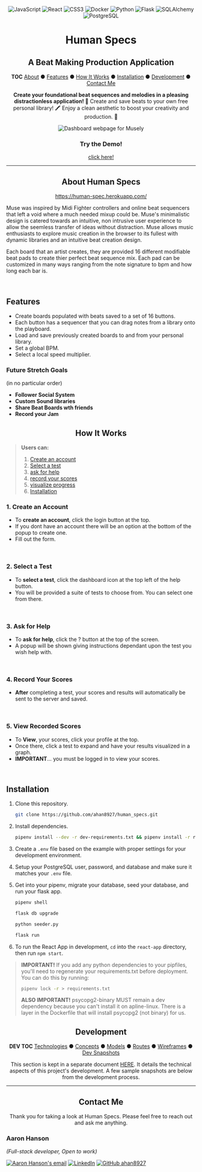 <div align="center">

![JavaScript](https://img.shields.io/badge/-JavaScript-f7df1e?style=flat-square&logo=JavaScript&logoColor=black)
![React](https://img.shields.io/badge/-React-61dafb?style=flat-square&logo=React&logoColor=white)
![CSS3](https://img.shields.io/badge/-CSS3-1572b6?style=flat-square&logo=CSS3&logoColor=white)
![Docker](https://img.shields.io/badge/-Docker-2496ed?style=flat-square&logo=Docker&logoColor=white)
![Python](https://img.shields.io/badge/-Python-3776ab?style=flat-square&logo=Python&logoColor=white)
![Flask](https://img.shields.io/badge/-Flask-black?style=flat-square&logo=Flask&logoColor=white)
![SQLAlchemy](https://img.shields.io/badge/-SQLAlchemy-d01f00?style=flat-square&logo=SQLAlchemy&logoColor=white)
![PostgreSQL](https://img.shields.io/badge/-PostgreSQL-336791?style=flat-square&logo=postgreSQL&logoColor=white)

# Human Specs
## A Beat Making Production Application

**TOC**
[About](#about-human-specs) ● [Features](#features) ● [How It Works](#how-it-works) ● [Installation](#installation) ● [Development](#development) ● [Contact Me](#contact-me)

**Create your foundational beat sequences and melodies in a pleasing distractionless application! 🌱**
Create and save beats to your own free personal library! 🖍️
Enjoy a clean aesthetic to boost your creativity and production. 💎


![Dashboard webpage for Musely](Documentation/Musely.PNG)


### Try the Demo!
<a href="https://musely.herokuapp.com/">
click here!
</a>

</div>

---

<div align="center">

## About Human Specs

[https://human-spec.herokuapp.com/ ](https://human-spec.herokuapp.com/)

</div>

Muse was inspired by Midi Fighter controllers and online beat sequencers that left a void where a much needed mixup could be.
Muse's minimalistic design is catered towards an intuitive, non intrusive user experience to allow the seemless transfer of ideas without distraction.
Muse allows music enthusiasts to explore music creation in the browser to its fullest with dynamic libraries and an intuitive beat creation design.

Each board that an artist creates, they are provided 16 different modifiable beat pads to create thier perfect beat sequence mix. Each pad can be customized in many ways ranging from the note signature to bpm and how long each bar is.

<br clear="both">

## Features
</div>

* Create boards populated with beats saved to a set of 16 buttons.
* Each button has a sequencer that you can drag notes from a library onto the playboard.
* Load and save previously created boards to and from your personal library.
* Set a global BPM.
* Select a local speed multiplier.

### Future Stretch Goals 
(in no particular order)
- **Follower Social System**
- **Custom Sound libraries**
- **Share Beat Boards wth friends**
- **Record your Jam**

<div align="center">

## How It Works

</div>

>
> **Users can:**
> 1. [Create an account](#1-create-an-account)
> 2. [Select a test](#2-select-a-test)
> 3. [ask for help](#3-ask-for-help)
> 4. [record your scores](#4-record-your-scores)
> 5. [visualize progress](#5-view-recorded-scores)
> 6. [Installation](#installation)
>

### 1. Create an Account

- To **create an account**, click the login button at the top.
- If you dont have an account there will be an option at the bottom of the popup to create one.
- Fill out the form.

<br clear="both">

### 2. Select a Test

- To **select a test**, click the dashboard icon at the top left of the help button. 
- You will be provided a suite of tests to choose from. You can select one from there.

<br clear="both">

### 3. Ask for Help

- To **ask for help**, click the ? button at the top of the screen.
- A popup will be shown giving instructions dependant upon the test you wish help with.

<br clear="both">

### 4. Record Your Scores

- **After** completing a test, your scores and results will automatically be sent to the server and saved.

<br clear="both">

### 5. View Recorded Scores

- To **View**, your scores, click your profile at the top. 
- Once there, click a test to expand and have your results visualized in a graph.
- **IMPORTANT**... you must be logged in to view your scores.
<br clear="both">

## Installation

</div>

1. Clone this repository.

   ```bash
   git clone https://github.com/ahan8927/human_specs.git
   ```

2. Install dependencies.

      ```bash
      pipenv install --dev -r dev-requirements.txt && pipenv install -r requirements.txt
      ```

3. Create a `.env` file based on the example with proper settings for your
   development environment.

4. Setup your PostgreSQL user, password, and database and make sure it matches your `.env` file.

5. Get into your pipenv, migrate your database, seed your database, and run your flask app.

   ```bash
   pipenv shell
   ```

   ```bash
   flask db upgrade
   ```

   ```bash
   python seeder.py
   ```

   ```bash
   flask run
   ```

6. To run the React App in development, `cd` into the `react-app` directory, then run `npm start`.

>
> **IMPORTANT!**
>    If you add any python dependencies to your pipfiles, you'll need to regenerate your requirements.txt before deployment.
>    You can do this by running:
>
>    ```bash
>    pipenv lock -r > requirements.txt
>    ```
>
> **ALSO IMPORTANT!**
>    psycopg2-binary MUST remain a dev dependency because you can't install it on apline-linux.
>    There is a layer in the Dockerfile that will install psycopg2 (not binary) for us.
>


<div align="center">

  ## Development

  **DEV TOC**
  [Technologies](Documentation/development.md#technologies) ● [Concepts](Documentation/development.md#concepts) ● [Models](Documentation/development.md#models) ● [Routes](Documentation/development.md#routes) ● [Wireframes](Documentation/development.md#wireframes) ● [Dev Snapshots](Documentation/development.md#development-snapshots)

  This section is kept in a separate document [HERE](Documentation/development.md).
  It details the technical aspects of this project's development.
  A few sample snapshots are below from the development process.

</div>

---

<div align="center">

  ## Contact Me

  Thank you for taking a look at Human Specs.
  Please feel free to reach out and ask me anything.

</div>

### Aaron Hanson
*(Full-stack developer, Open to work)*
<!-- <a href="readme/Aaron Hanson resume(v2.0).pdf" download>![Resume PDF](https://img.shields.io/badge/-Resume-f00?style=flat-square&logo=adobe-acrobat-reader&logoColor=white)</a> -->
[![Aaron Hanson's email](https://img.shields.io/badge/aaron.hanson.brb@gmail.com-f4b400?style=flat-square&logo=gmail&logoColor=black&link=mailto:aaron.hanson.brb@gmail.com)](mailto:aaron.hanson.brb@gmail.com)
[![LinkedIn](https://img.shields.io/badge/-LinkedIn-0077b5?style=flat-square&logo=Linkedin&logoColor=white&link=https://www.linkedin.com/in/aaron-hanson-brb/)](https://www.linkedin.com/in/aaron-hanson-brb/)
[![GitHub ahan8927](https://img.shields.io/github/followers/ahan8927?label=follow&style=social)](https://github.com/ahan8927)
